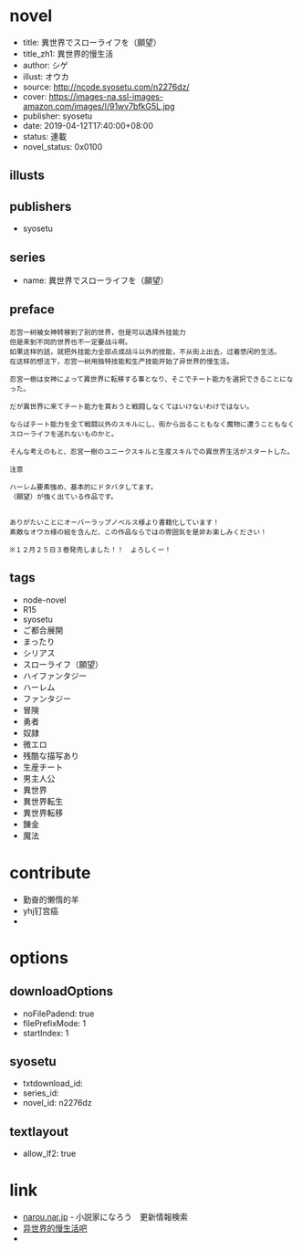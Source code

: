 # novel

- title: 異世界でスローライフを（願望）
- title_zh1: 異世界的慢生活
- author: シゲ
- illust: オウカ
- source: http://ncode.syosetu.com/n2276dz/
- cover: https://images-na.ssl-images-amazon.com/images/I/91wv7bfkG5L.jpg
- publisher: syosetu
- date: 2019-04-12T17:40:00+08:00
- status: 連載
- novel_status: 0x0100

## illusts


## publishers

- syosetu

## series

- name: 異世界でスローライフを（願望）

## preface


```
忍宫一树被女神转移到了别的世界，但是可以选择外挂能力
但是来到不同的世界也不一定要战斗啊。
如果这样的話，就把外挂能力全部点成战斗以外的技能，不从街上出去，过着悠闲的生活。
在这样的想法下，忍宫一树用独特技能和生产技能开始了异世界的慢生活。

忍宮一樹は女神によって異世界に転移する事となり、そこでチート能力を選択できることになった。

だが異世界に来てチート能力を貰おうと戦闘しなくてはいけないわけではない。

ならばチート能力を全て戦闘以外のスキルにし、街から出ることもなく魔物に遭うこともなくスローライフを送れないものかと。

そんな考えのもと、忍宮一樹のユニークスキルと生産スキルでの異世界生活がスタートした。

注意

ハーレム要素強め、基本的にドタバタしてます。
（願望）が強く出ている作品です。


ありがたいことにオーバーラップノベルス様より書籍化しています！
素敵なオウカ様の絵を含んだ、この作品ならではの雰囲気を是非お楽しみください！

※１２月２５日３巻発売しました！！　よろしくー！
```

## tags

- node-novel
- R15
- syosetu
- ご都合展開
- まったり
- シリアス
- スローライフ（願望）
- ハイファンタジー
- ハーレム
- ファンタジー
- 冒険
- 勇者
- 奴隷
- 微エロ
- 残酷な描写あり
- 生産チート
- 男主人公
- 異世界
- 異世界転生
- 異世界転移
- 錬金
- 魔法

# contribute

- 勤奋的懒惰的羊
- yhj钉宫癌
-

# options

## downloadOptions

- noFilePadend: true
- filePrefixMode: 1
- startIndex: 1

## syosetu

- txtdownload_id:
- series_id:
- novel_id: n2276dz

## textlayout

- allow_lf2: true

# link

- [narou.nar.jp](https://narou.nar.jp/search.php?text=n2276dz&novel=all&genre=all&new_genre=all&length=0&down=0&up=100) - 小説家になろう　更新情報検索
- [异世界的慢生活吧](https://tieba.baidu.com/f?kw=%E5%BC%82%E4%B8%96%E7%95%8C%E7%9A%84%E6%85%A2%E7%94%9F%E6%B4%BB&ie=utf-8 "异世界的慢生活")
-

